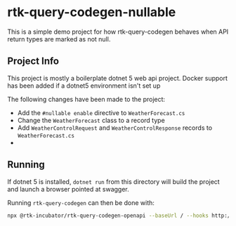 # rtk-query-codegen-nullable

This is a simple demo project for how rtk-query-codegen behaves when API return
types are marked as not null.

## Project Info

This project is mostly a boilerplate dotnet 5 web api project. Docker support
has been added if a dotnet5 environment isn't set up

The following changes have been made to the project:

- Add the `#nullable enable` directive to `WeatherForecast.cs`
- Change the `WeatherForecast` class to a record type
- Add `WeatherControlRequest` and `WeatherControlResponse` records to `WeatherForecast.cs`
- 

## Running

If dotnet 5 is installed, `dotnet run` from this directory will build the
project and launch a browser pointed at swagger.

Running `rtk-query-codegen` can then be done with:

```bash
npx @rtk-incubator/rtk-query-codegen-openapi --baseUrl / --hooks http://localhost:5100/swagger/v1/swagger.json
```
